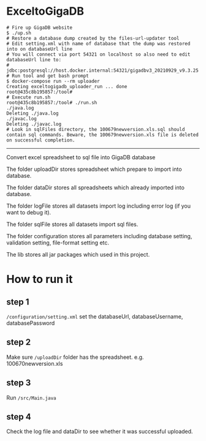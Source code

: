 # ExceltoGigaDB

```
# Fire up GigaDB website
$ ./up.sh
# Restore a database dump created by the files-url-updater tool
# Edit setting.xml with name of database that the dump was restored into on databaseUrl line 
# You will connect via port 54321 on localhost so also need to edit databaseUrl line to:
# jdbc:postgresql://host.docker.internal:54321/gigadbv3_20210929_v9.3.25
# Run tool and get bash prompt
$ docker-compose run --rm uploader
Creating exceltogigadb_uploader_run ... done
root@435c8b195857:/tool#
# Execute run.sh
root@435c8b195857:/tool# ./run.sh
./java.log
Deleting ./java.log
./javac.log
Deleting ./javac.log
# Look in sqlFiles directory, the 100679newversion.xls.sql should contain sql commands. Beware, the 100679newversion.xls file is deleted on successful completion.
```

---

Convert excel spreadsheet to sql file into GigaDB database

The folder uploadDir stores spreadsheet which prepare to import into database.

The folder dataDir stores all spreadsheets which already imported into database.

The folder logFile stores all datasets import log including error log (if you want to debug it).

The folder sqlFile stores all datasets import sql files.

The folder configuration stores all parameters including database setting, validation setting, file-format setting etc.

The lib stores all jar packages which used in this project. 

# How to run it

## step 1

`/configuration/setting.xml` set the databaseUrl, databaseUsername, databasePassword

## step 2

Make sure `/uploadDir` folder has the spreadsheet. e.g. 100670newversion.xls

## step 3

Run `/src/Main.java`

## step 4

Check the log file and dataDir to see whether it was successful uploaded.




